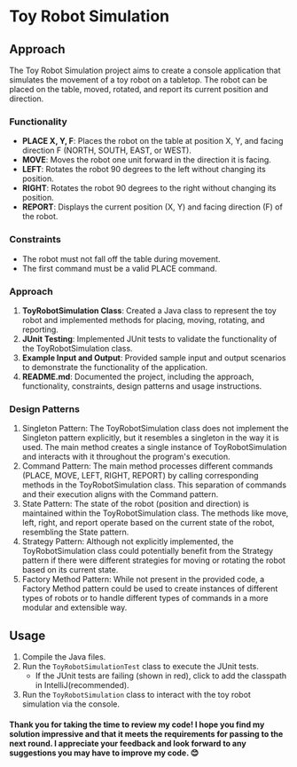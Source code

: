 # Toy Robot Simulation

## Approach

The Toy Robot Simulation project aims to create a console application that simulates the movement of a toy robot on a tabletop. The robot can be placed on the table, moved, rotated, and report its current position and direction.

### Functionality
- **PLACE X, Y, F**: Places the robot on the table at position X, Y, and facing direction F (NORTH, SOUTH, EAST, or WEST).
- **MOVE**: Moves the robot one unit forward in the direction it is facing.
- **LEFT**: Rotates the robot 90 degrees to the left without changing its position.
- **RIGHT**: Rotates the robot 90 degrees to the right without changing its position.
- **REPORT**: Displays the current position (X, Y) and facing direction (F) of the robot.

### Constraints
- The robot must not fall off the table during movement.
- The first command must be a valid PLACE command.

### Approach
1. **ToyRobotSimulation Class**: Created a Java class to represent the toy robot and implemented methods for placing, moving, rotating, and reporting.
2. **JUnit Testing**: Implemented JUnit tests to validate the functionality of the ToyRobotSimulation class.
3. **Example Input and Output**: Provided sample input and output scenarios to demonstrate the functionality of the application.
4. **README.md**: Documented the project, including the approach, functionality, constraints, design patterns and usage instructions.

### Design Patterns
1. Singleton Pattern: The ToyRobotSimulation class does not implement the Singleton pattern explicitly, but it resembles a singleton in the way it is used. The main method creates a single instance of ToyRobotSimulation and interacts with it throughout the program's execution.
2. Command Pattern: The main method processes different commands (PLACE, MOVE, LEFT, RIGHT, REPORT) by calling corresponding methods in the ToyRobotSimulation class. This separation of commands and their execution aligns with the Command pattern.
3. State Pattern: The state of the robot (position and direction) is maintained within the ToyRobotSimulation class. The methods like move, left, right, and report operate based on the current state of the robot, resembling the State pattern.
4. Strategy Pattern: Although not explicitly implemented, the ToyRobotSimulation class could potentially benefit from the Strategy pattern if there were different strategies for moving or rotating the robot based on its current state.
5. Factory Method Pattern: While not present in the provided code, a Factory Method pattern could be used to create instances of different types of robots or to handle different types of commands in a more modular and extensible way.

## Usage
1. Compile the Java files.
2. Run the `ToyRobotSimulationTest` class to execute the JUnit tests.
   * If the JUnit tests are failing (shown in red), click to add the classpath in IntelliJ(recommended).
3. Run the `ToyRobotSimulation` class to interact with the toy robot simulation via the console.


#### Thank you for taking the time to review my code! I hope you find my solution impressive and that it meets the requirements for passing to the next round. I appreciate your feedback and look forward to any suggestions you may have to improve my code. 😊
